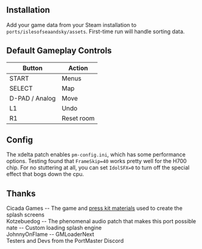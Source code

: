 ## Installation
Add your game data from your Steam installation to `ports/islesofseaandsky/assets`. First-time run will handle sorting data.

## Default Gameplay Controls
| Button | Action |
|--|--|
|START|Menus|
|SELECT|Map|
|D-PAD / Analog|Move|
|L1|Undo|
|R1|Reset room|

## Config
The xdelta patch enables `pm-config.ini`, which has some performance options. Testing found that `FrameSkip=40` works pretty well for the H700 chip. For no stuttering at all, you can set `IdolSFX=0` to turn off the special effect that bogs down the cpu.

## Thanks
Cicada Games -- The game and [press kit materials](https://islesofseaandsky.com/press-kit) used to create the splash screens  
Kotzebuedog -- The phenomenal audio patch that makes this port possible  
nate -- Custom loading splash engine  
JohnnyOnFlame -- GMLoaderNext  
Testers and Devs from the PortMaster Discord  